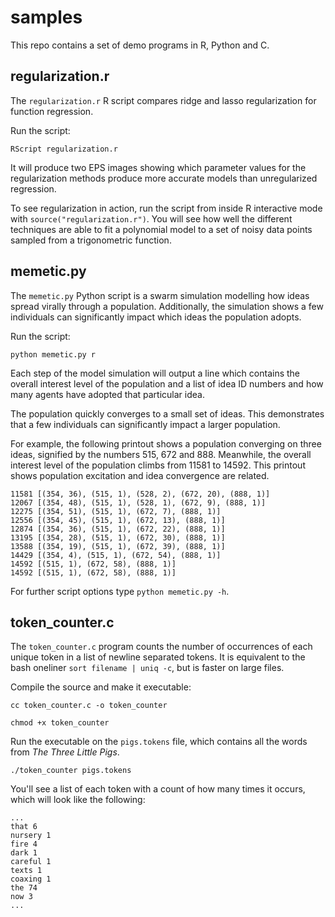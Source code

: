 # samples
This repo contains a set of demo programs in R, Python and C.



## regularization.r
The `regularization.r` R script compares ridge and lasso regularization for function regression.  

Run the script:

`RScript regularization.r`

It will produce two EPS images showing which parameter values for the regularization methods produce more accurate models than unregularized regression.

To see regularization in action, run the script from inside R interactive mode with `source("regularization.r")`.  You will see how well the different techniques are able to fit a polynomial model to a set of noisy data points sampled from a trigonometric function.

## memetic.py
The `memetic.py` Python script is a swarm simulation modelling how ideas spread virally through a population.  Additionally, the simulation shows a few individuals can significantly impact which ideas the population adopts.

Run the script:

`python memetic.py r`

Each step of the model simulation will output a line which contains the overall interest level of the population and a list of idea ID numbers and how many agents have adopted that particular idea.

The population quickly converges to a small set of ideas. This demonstrates that a few individuals can significantly impact a larger population.  

For example, the following printout shows a population converging on three ideas, signified by the numbers 515, 672 and 888. Meanwhile, the overall interest level of the population climbs from 11581 to 14592.  This printout shows population excitation and idea convergence are related.

    11581 [(354, 36), (515, 1), (528, 2), (672, 20), (888, 1)]
    12067 [(354, 48), (515, 1), (528, 1), (672, 9), (888, 1)]
    12275 [(354, 51), (515, 1), (672, 7), (888, 1)]
    12556 [(354, 45), (515, 1), (672, 13), (888, 1)]
    12874 [(354, 36), (515, 1), (672, 22), (888, 1)]
    13195 [(354, 28), (515, 1), (672, 30), (888, 1)]
    13588 [(354, 19), (515, 1), (672, 39), (888, 1)]
    14429 [(354, 4), (515, 1), (672, 54), (888, 1)]
    14592 [(515, 1), (672, 58), (888, 1)]
    14592 [(515, 1), (672, 58), (888, 1)]

For further script options type `python memetic.py -h`.

## token_counter.c

The `token_counter.c` program counts the number of occurrences of each unique token in a list of newline separated tokens.  It is equivalent to the bash oneliner `sort filename | uniq -c`, but is faster on large files.

Compile the source and make it executable:

`cc token_counter.c -o token_counter`

`chmod +x token_counter`

Run the executable on the `pigs.tokens` file, which contains all the words from *The Three Little Pigs*.

`./token_counter pigs.tokens`

You'll see a list of each token with a count of how many times it occurs, which will look like the following:

    ...
    that 6
    nursery 1
    fire 4
    dark 1
    careful 1
    texts 1
    coaxing 1
    the 74
    now 3
    ...
